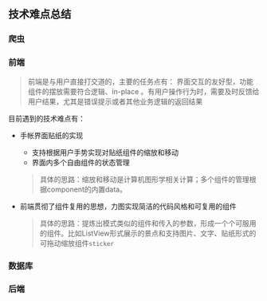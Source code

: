 ## 技术难点总结

### 爬虫

### 前端
> 前端是与用户直接打交道的，主要的任务点有： 界面交互的友好型，功能组件的摆放需要符合逻辑、in-place 。有用户操作行为时，需要及时反馈给用户结果，尤其是错误提示或者其他业务逻辑的返回结果

目前遇到的技术难点有：
* 手帐界面贴纸的实现
    *  支持根据用户手势实现对贴纸组件的缩放和移动
    *  界面内多个自由组件的状态管理
    > 具体的思路：缩放和移动是计算机图形学相关计算；多个组件的管理根据component的内置data。
    
* 前端贯彻了组件复用的思想，力图实现简洁的代码风格和可复用的组件
   > 具体的思路：提炼出模式类似的组件和传入的参数，形成一个个可服用的组件。比如ListView形式展示的景点和支持图片、文字、贴纸形式的可拖动缩放组件`sticker`


### 数据库


### 后端
